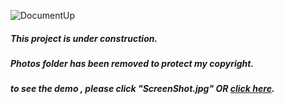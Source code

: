 ﻿![DocumentUp](http://mostafarahmati.ir/my%20git/under-construction.jpg)
##### This project is under construction.
##### Photos folder has been removed to protect my copyright.
##### to see the demo , please click "ScreenShot.jpg" OR [click here](http://github.com/MR-Mostafa/myproject/raw/master/Template%20pic/ScreenShot.jpg).